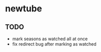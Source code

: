 newtube
=======

## TODO
* mark seasons as watched all at once
* fix redirect bug after marking as watched
